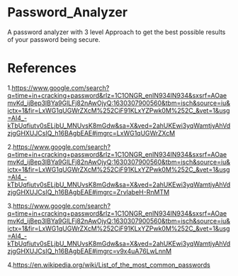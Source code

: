 # Password_Analyzer
A password analyzer with 3 level Approach to get the best possible results of your password being secure.

# References
1.https://www.google.com/search?q=time+in+cracking+password&rlz=1C1ONGR_enIN934IN934&sxsrf=AOaemvKd_ijBep3lBYa9GlLFj82nAwOjyQ:1630307900560&tbm=isch&source=iu&ictx=1&fir=LxWG1qUGWrZXcM%252CiF91KLxYZPwk0M%252C_&vet=1&usg=AI4_-kTbUqfiutv0sELjbU_MNUvsK8mGdw&sa=X&ved=2ahUKEwi3yqWamtjyAhVdzjgGHXUJCsIQ_h16BAgbEAE#imgrc=LxWG1qUGWrZXcM

2.https://www.google.com/search?q=time+in+cracking+password&rlz=1C1ONGR_enIN934IN934&sxsrf=AOaemvKd_ijBep3lBYa9GlLFj82nAwOjyQ:1630307900560&tbm=isch&source=iu&ictx=1&fir=LxWG1qUGWrZXcM%252CiF91KLxYZPwk0M%252C_&vet=1&usg=AI4_-kTbUqfiutv0sELjbU_MNUvsK8mGdw&sa=X&ved=2ahUKEwi3yqWamtjyAhVdzjgGHXUJCsIQ_h16BAgbEAE#imgrc=ZrvlabeH-RnMTM

3.https://www.google.com/search?q=time+in+cracking+password&rlz=1C1ONGR_enIN934IN934&sxsrf=AOaemvKd_ijBep3lBYa9GlLFj82nAwOjyQ:1630307900560&tbm=isch&source=iu&ictx=1&fir=LxWG1qUGWrZXcM%252CiF91KLxYZPwk0M%252C_&vet=1&usg=AI4_-kTbUqfiutv0sELjbU_MNUvsK8mGdw&sa=X&ved=2ahUKEwi3yqWamtjyAhVdzjgGHXUJCsIQ_h16BAgbEAE#imgrc=v9x4uA76LwLnnM

4.https://en.wikipedia.org/wiki/List_of_the_most_common_passwords


